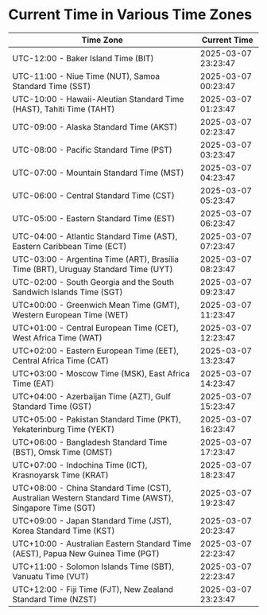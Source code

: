 # Current Time in Various Time Zones

| Time Zone | Current Time |
|-----------|--------------|
| UTC-12:00 - Baker Island Time (BIT) | 2025-03-07 23:23:47 |
| UTC-11:00 - Niue Time (NUT), Samoa Standard Time (SST) | 2025-03-07 00:23:47 |
| UTC-10:00 - Hawaii-Aleutian Standard Time (HAST), Tahiti Time (TAHT) | 2025-03-07 01:23:47 |
| UTC-09:00 - Alaska Standard Time (AKST) | 2025-03-07 02:23:47 |
| UTC-08:00 - Pacific Standard Time (PST) | 2025-03-07 03:23:47 |
| UTC-07:00 - Mountain Standard Time (MST) | 2025-03-07 04:23:47 |
| UTC-06:00 - Central Standard Time (CST) | 2025-03-07 05:23:47 |
| UTC-05:00 - Eastern Standard Time (EST) | 2025-03-07 06:23:47 |
| UTC-04:00 - Atlantic Standard Time (AST), Eastern Caribbean Time (ECT) | 2025-03-07 07:23:47 |
| UTC-03:00 - Argentina Time (ART), Brasília Time (BRT), Uruguay Standard Time (UYT) | 2025-03-07 08:23:47 |
| UTC-02:00 - South Georgia and the South Sandwich Islands Time (SGT) | 2025-03-07 09:23:47 |
| UTC±00:00 - Greenwich Mean Time (GMT), Western European Time (WET) | 2025-03-07 11:23:47 |
| UTC+01:00 - Central European Time (CET), West Africa Time (WAT) | 2025-03-07 12:23:47 |
| UTC+02:00 - Eastern European Time (EET), Central Africa Time (CAT) | 2025-03-07 13:23:47 |
| UTC+03:00 - Moscow Time (MSK), East Africa Time (EAT) | 2025-03-07 14:23:47 |
| UTC+04:00 - Azerbaijan Time (AZT), Gulf Standard Time (GST) | 2025-03-07 15:23:47 |
| UTC+05:00 - Pakistan Standard Time (PKT), Yekaterinburg Time (YEKT) | 2025-03-07 16:23:47 |
| UTC+06:00 - Bangladesh Standard Time (BST), Omsk Time (OMST) | 2025-03-07 17:23:47 |
| UTC+07:00 - Indochina Time (ICT), Krasnoyarsk Time (KRAT) | 2025-03-07 18:23:47 |
| UTC+08:00 - China Standard Time (CST), Australian Western Standard Time (AWST), Singapore Time (SGT) | 2025-03-07 19:23:47 |
| UTC+09:00 - Japan Standard Time (JST), Korea Standard Time (KST) | 2025-03-07 20:23:47 |
| UTC+10:00 - Australian Eastern Standard Time (AEST), Papua New Guinea Time (PGT) | 2025-03-07 22:23:47 |
| UTC+11:00 - Solomon Islands Time (SBT), Vanuatu Time (VUT) | 2025-03-07 22:23:47 |
| UTC+12:00 - Fiji Time (FJT), New Zealand Standard Time (NZST) | 2025-03-07 23:23:47 |
